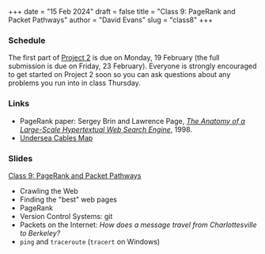 +++
date = "15 Feb 2024"
draft = false
title = "Class 9: PageRank and Packet Pathways"
author = "David Evans"
slug = "class8"
+++

### Schedule

The first part of [Project 2](/project2) is due on Monday, 19 February (the full submission is due on Friday, 23 February). Everyone is strongly encouraged to get started on Project 2 soon so you can ask questions about any problems you run into in class Thursday.

### Links

- PageRank paper: Sergey Brin and Lawrence Page, [_The Anatomy of a Large-Scale Hypertextual Web Search Engine_](/docs/pagerank.pdf), 1998.
- [Undersea Cables Map](https://www.submarinecablemap.com/)


### Slides

[Class 9: PageRank and Packet Pathways]()

- Crawling the Web
- Finding the "best" web pages
- PageRank
- Version Control Systems: git
- Packets on the Internet: _How does a message travel from Charlottesville to Berkeley?_
- `ping` and `traceroute` (`tracert` on Windows)

